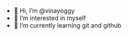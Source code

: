 - 👋 Hi, I’m @vinayoggy
- 👀 I’m interested in myself
- 🌱 I’m currently learning git and github
<!---
vinayoggy/vinayoggy is a ✨ special ✨ repository because its `README.md` (this file) appears on your GitHub profile.
You can click the Preview link to take a look at your changes.
--->
